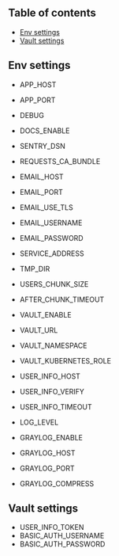 ## Table of contents

* [Env settings](#env)
* [Vault settings](#vault)


<a name="env"></a>
## Env settings

- APP_HOST
- APP_PORT
- DEBUG
- DOCS_ENABLE
- SENTRY_DSN
- REQUESTS_CA_BUNDLE

- EMAIL_HOST
- EMAIL_PORT
- EMAIL_USE_TLS
- EMAIL_USERNAME
- EMAIL_PASSWORD

- SERVICE_ADDRESS
- TMP_DIR
- USERS_CHUNK_SIZE
- AFTER_CHUNK_TIMEOUT

- VAULT_ENABLE
- VAULT_URL
- VAULT_NAMESPACE
- VAULT_KUBERNETES_ROLE

- USER_INFO_HOST
- USER_INFO_VERIFY
- USER_INFO_TIMEOUT

- LOG_LEVEL
- GRAYLOG_ENABLE
- GRAYLOG_HOST
- GRAYLOG_PORT
- GRAYLOG_COMPRESS

<a name="vault"></a>
## Vault settings

- USER_INFO_TOKEN
- BASIC_AUTH_USERNAME
- BASIC_AUTH_PASSWORD